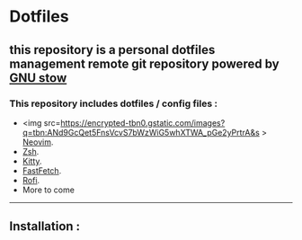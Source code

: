 # Dotfiles
this repository is a personal dotfiles management remote git repository powered by [GNU stow](https://github.com/aspiers/stow)
---
### This repository includes dotfiles / config files :
- <img src=https://encrypted-tbn0.gstatic.com/images?q=tbn:ANd9GcQet5FnsVcvS7bWzWiG5whXTWA_pGe2yPrtrA&s > [Neovim](https://github.com/neovim/neovim).
- [Zsh](https://www.zsh.org/).
- [Kitty](https://github.com/kovidgoyal/kitty).
- [FastFetch](https://github.com/fastfetch-cli/fastfetch).
- [Rofi](https://github.com/davatorium/rofi).
- More to come

---
## Installation :

